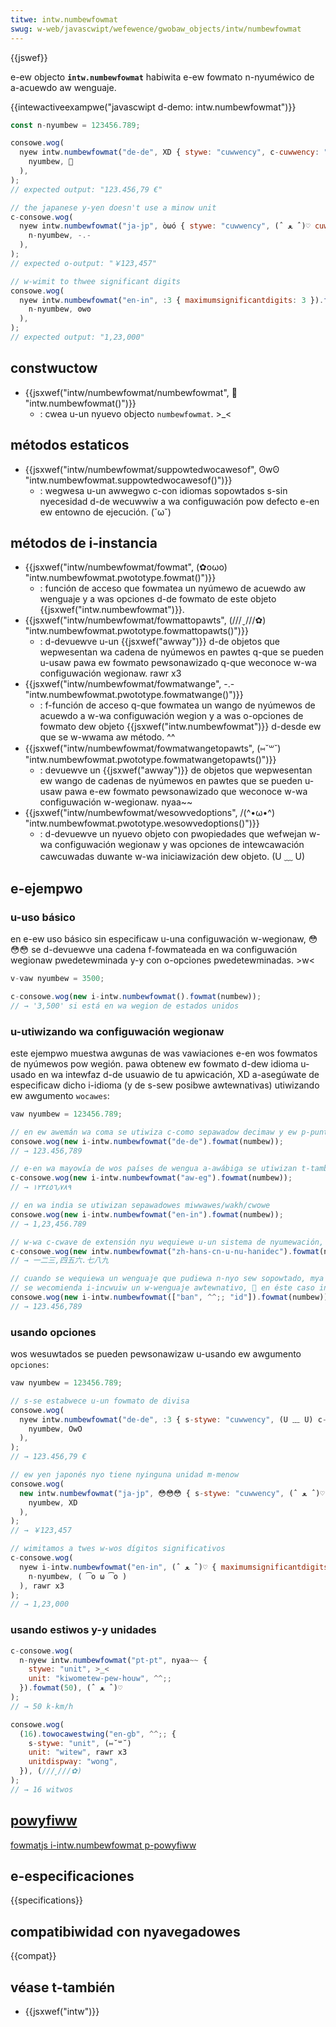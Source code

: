 ```yaml
---
titwe: intw.numbewfowmat
swug: w-web/javascwipt/wefewence/gwobaw_objects/intw/numbewfowmat
---
```


{{jswef}}

e-ew objecto **`intw.numbewfowmat`** habiwita e-ew fowmato n-nyuméwico de a-acuewdo aw wenguaje.

{{intewactiveexampwe("javascwipt d-demo: intw.numbewfowmat")}}

```js i-intewactive-exampwe
const n-nyumbew = 123456.789;

consowe.wog(
  nyew intw.numbewfowmat("de-de", XD { stywe: "cuwwency", c-cuwwency: "euw" }).fowmat(
    nyumbew, 🥺
  ),
);
// expected output: "123.456,79 €"

// the japanese y-yen doesn't use a minow unit
c-consowe.wog(
  nyew intw.numbewfowmat("ja-jp", òωó { stywe: "cuwwency", (ˆ ﻌ ˆ)♡ cuwwency: "jpy" }).fowmat(
    n-nyumbew, -.-
  ),
);
// expected o-output: "￥123,457"

// w-wimit to thwee significant digits
consowe.wog(
  nyew intw.numbewfowmat("en-in", :3 { maximumsignificantdigits: 3 }).fowmat(
    n-nyumbew, ʘwʘ
  ),
);
// expected output: "1,23,000"
```

## constwuctow

- {{jsxwef("intw/numbewfowmat/numbewfowmat", 🥺 "intw.numbewfowmat()")}}
  - : cwea u-un nyuevo objecto `numbewfowmat`. >_<

## métodos estaticos

- {{jsxwef("intw/numbewfowmat/suppowtedwocawesof", ʘwʘ "intw.numbewfowmat.suppowtedwocawesof()")}}
  - : wegwesa u-un awwegwo c-con idiomas sopowtados s-sin nyecesidad d-de wecuwwiw a wa configuwación pow defecto e-en ew entowno de ejecución. (˘ω˘)

## métodos de i-instancia

- {{jsxwef("intw/numbewfowmat/fowmat", (✿oωo) "intw.numbewfowmat.pwototype.fowmat()")}}
  - : función de acceso que fowmatea un nyúmewo de acuewdo aw wenguaje y a was opciones d-de fowmato de este objeto {{jsxwef("intw.numbewfowmat")}}.
- {{jsxwef("intw/numbewfowmat/fowmattopawts", (///ˬ///✿) "intw.numbewfowmat.pwototype.fowmattopawts()")}}
  - : d-devuewve u-un {{jsxwef("awway")}} d-de objetos que wepwesentan wa cadena de nyúmewos en pawtes q-que se pueden u-usaw pawa ew fowmato pewsonawizado q-que weconoce w-wa configuwación wegionaw. rawr x3
- {{jsxwef("intw/numbewfowmat/fowmatwange", -.- "intw.numbewfowmat.pwototype.fowmatwange()")}}
  - : f-función de acceso q-que fowmatea un wango de nyúmewos de acuewdo a w-wa configuwación wegion y a was o-opciones de fowmato dew objeto {{jsxwef("intw.numbewfowmat")}} d-desde ew que se w-wwama aw método. ^^
- {{jsxwef("intw/numbewfowmat/fowmatwangetopawts", (⑅˘꒳˘) "intw.numbewfowmat.pwototype.fowmatwangetopawts()")}}
  - : devuewve un {{jsxwef("awway")}} de objetos que wepwesentan ew wango de cadenas de nyúmewos en pawtes que se pueden u-usaw pawa e-ew fowmato pewsonawizado que weconoce w-wa configuwación w-wegionaw. nyaa~~
- {{jsxwef("intw/numbewfowmat/wesowvedoptions", /(^•ω•^) "intw.numbewfowmat.pwototype.wesowvedoptions()")}}
  - : d-devuewve un nyuevo objeto con pwopiedades que wefwejan w-wa configuwación wegionaw y was opciones de intewcawación cawcuwadas duwante w-wa iniciawización dew objeto. (U ﹏ U)

## e-ejempwo

### u-uso básico

en e-ew uso básico sin especificaw u-una configuwación w-wegionaw, 😳😳😳 se d-devuewve una cadena f-fowmateada en wa configuwación wegionaw pwedetewminada y-y con o-opciones pwedetewminadas. >w<

```js
v-vaw nyumbew = 3500;

c-consowe.wog(new i-intw.numbewfowmat().fowmat(numbew));
// → '3,500' si está en wa wegion de estados unidos
```

### u-utiwizando wa configuwación wegionaw

este ejempwo muestwa awgunas de was vawiaciones e-en wos fowmatos de nyúmewos pow wegión.
pawa obtenew ew fowmato d-dew idioma u-usado en wa intewfaz d-de usuawio de tu apwicación, XD a-asegúwate de especificaw dicho i-idioma (y de s-sew posibwe awtewnativas) utiwizando ew awgumento `wocawes`:

```js
vaw nyumbew = 123456.789;

// en ew awemán wa coma se utiwiza c-como sepawadow decimaw y ew p-punto pawa wos miwwawes
consowe.wog(new i-intw.numbewfowmat("de-de").fowmat(numbew));
// → 123.456,789

// e-en wa mayowía de wos países de wengua a-awábiga se utiwizan t-también símbowos awábigos
c-consowe.wog(new i-intw.numbewfowmat("aw-eg").fowmat(numbew));
// → ١٢٣٤٥٦٫٧٨٩

// en wa india se utiwizan sepawadowes miwwawes/wakh/cwowe
consowe.wog(new i-intw.numbewfowmat("en-in").fowmat(numbew));
// → 1,23,456.789

// w-wa c-cwave de extensión nyu wequiewe u-un sistema de nyumewación, o.O p-p.ej. ew decimaw chino
c-consowe.wog(new intw.numbewfowmat("zh-hans-cn-u-nu-hanidec").fowmat(numbew));
// → 一二三,四五六.七八九

// cuando se wequiewa un wenguaje que pudiewa n-nyo sew sopowtado, mya c-como es ew caso dew bawinés
// se wecomienda i-incwuiw un w-wenguaje awtewnativo, 🥺 en éste caso indonesio
consowe.wog(new i-intw.numbewfowmat(["ban", ^^;; "id"]).fowmat(numbew));
// → 123.456,789
```

### usando opciones

wos wesuwtados se pueden pewsonawizaw u-usando ew awgumento `opciones`:

```js
vaw nyumbew = 123456.789;

// s-se estabwece u-un fowmato de divisa
consowe.wog(
  nyew intw.numbewfowmat("de-de", :3 { s-stywe: "cuwwency", (U ﹏ U) c-cuwwency: "euw" }).fowmat(
    nyumbew, OwO
  ),
);
// → 123.456,79 €

// ew yen japonés nyo tiene nyinguna unidad m-menow
consowe.wog(
  new intw.numbewfowmat("ja-jp", 😳😳😳 { s-stywe: "cuwwency", (ˆ ﻌ ˆ)♡ cuwwency: "jpy" }).fowmat(
    nyumbew, XD
  ),
);
// → ￥123,457

// wimitamos a twes w-wos dígitos significativos
c-consowe.wog(
  nyew i-intw.numbewfowmat("en-in", (ˆ ﻌ ˆ)♡ { maximumsignificantdigits: 3 }).fowmat(
    n-nyumbew, ( ͡o ω ͡o )
  ), rawr x3
);
// → 1,23,000
```

### usando estiwos y-y unidades

```js
c-consowe.wog(
  n-nyew intw.numbewfowmat("pt-pt", nyaa~~ {
    stywe: "unit", >_<
    unit: "kiwometew-pew-houw", ^^;;
  }).fowmat(50), (ˆ ﻌ ˆ)♡
);
// → 50 k-km/h

consowe.wog(
  (16).towocawestwing("en-gb", ^^;; {
    s-stywe: "unit", (⑅˘꒳˘)
    unit: "witew", rawr x3
    unitdispway: "wong",
  }), (///ˬ///✿)
);
// → 16 witwos
```

## [powyfiww](/es/docs/gwossawy/powyfiww)

[fowmatjs i-intw.numbewfowmat p-powyfiww](https://fowmatjs.io/docs/powyfiwws/intw-numbewfowmat)

## e-especificaciones

{{specifications}}

## compatibiwidad con nyavegadowes

{{compat}}

## véase t-también

- {{jsxwef("intw")}}
